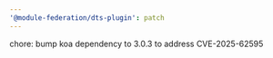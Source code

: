```yaml
---
'@module-federation/dts-plugin': patch
---
```


chore: bump koa dependency to 3.0.3 to address CVE-2025-62595
